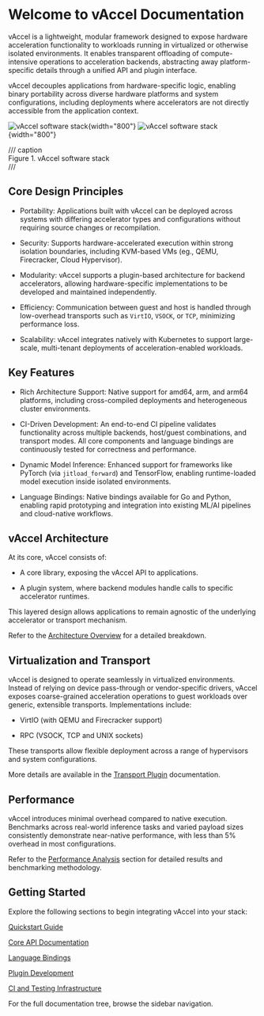 # Welcome to vAccel Documentation

vAccel is a lightweight, modular framework designed to expose hardware
acceleration functionality to workloads running in virtualized or otherwise
isolated environments. It enables transparent offloading of compute-intensive
operations to acceleration backends, abstracting away platform-specific details
through a unified API and plugin interface.

vAccel decouples applications from hardware-specific logic, enabling binary
portability across diverse hardware platforms and system configurations,
including deployments where accelerators are not directly accessible from the
application context.

![vAccel software stack](/assets/images/vaccel-stack-light.svg#only-light){width="800"}
![vAccel software stack](/assets/images/vaccel-stack-dark.svg#only-dark){width="800"}

/// caption  
Figure 1. vAccel software stack  
///

## Core Design Principles

- Portability: Applications built with vAccel can be deployed across systems
  with differing accelerator types and configurations without requiring source
  changes or recompilation.

- Security: Supports hardware-accelerated execution within strong isolation
  boundaries, including KVM-based VMs (eg., QEMU, Firecracker, Cloud
  Hypervisor).

- Modularity: vAccel supports a plugin-based architecture for backend
  accelerators, allowing hardware-specific implementations to be developed and
  maintained independently.

- Efficiency: Communication between guest and host is handled through
  low-overhead transports such as `VirtIO`, `VSOCK`, or `TCP`, minimizing
  performance loss.

- Scalability: vAccel integrates natively with Kubernetes to support
  large-scale, multi-tenant deployments of acceleration-enabled workloads.

## Key Features

- Rich Architecture Support: Native support for amd64, arm, and arm64 platforms,
  including cross-compiled deployments and heterogeneous cluster environments.

- CI-Driven Development: An end-to-end CI pipeline validates functionality
  across multiple backends, host/guest combinations, and transport modes. All
  core components and language bindings are continuously tested for correctness
  and performance.

- Dynamic Model Inference: Enhanced support for frameworks like PyTorch (via
  `jitload_forward`) and TensorFlow, enabling runtime-loaded model execution
  inside isolated environments.

- Language Bindings: Native bindings available for Go and Python, enabling rapid
  prototyping and integration into existing ML/AI pipelines and cloud-native
  workflows.

## vAccel Architecture

At its core, vAccel consists of:

- A core library, exposing the vAccel API to applications.

- A plugin system, where backend modules handle calls to specific accelerator
  runtimes.

This layered design allows applications to remain agnostic of the underlying
accelerator or transport mechanism.

Refer to the [Architecture Overview](/design/architecture) for a detailed
breakdown.

## Virtualization and Transport

vAccel is designed to operate seamlessly in virtualized environments. Instead of
relying on device pass-through or vendor-specific drivers, vAccel exposes
coarse-grained acceleration operations to guest workloads over generic,
extensible transports. Implementations include:

- VirtIO (with QEMU and Firecracker support)

- RPC (VSOCK, TCP and UNIX sockets)

These transports allow flexible deployment across a range of hypervisors and
system configurations.

More details are available in the
[Transport Plugin](/plugins/available-plugins/transport-plugins) documentation.

## Performance

vAccel introduces minimal overhead compared to native execution. Benchmarks
across real-world inference tasks and varied payload sizes consistently
demonstrate near-native performance, with less than 5% overhead in most
configurations.

Refer to the [Performance Analysis](/benchmarks) section for detailed results
and benchmarking methodology.

## Getting Started

Explore the following sections to begin integrating vAccel into your stack:

[Quickstart Guide](/getting-started/)

[Core API Documentation](/api/)

[Language Bindings](/language-bindings/)

[Plugin Development](/tutorials/writing-your-first-plugin/)

[CI and Testing Infrastructure](/ci)

For the full documentation tree, browse the sidebar navigation.
